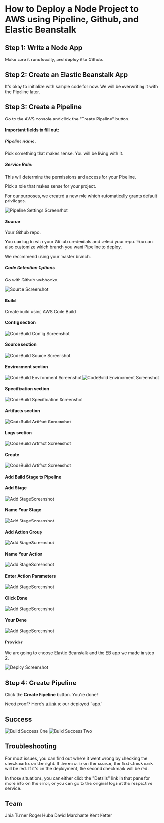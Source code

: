 # How to Deploy a Node Project to AWS using Pipeline, Github, and Elastic Beanstalk


## Step 1: Write a Node App

Make sure it runs locally, and deploy it to Github. 

## Step 2: Create an Elastic Beanstalk App

It's okay to initialize with sample code for now. We will be overwriting it with the Pipeline later. 

## Step 3: Create a Pipeline

Go to the AWS console and click the "Create Pipeline" button.  

#### Important fields to fill out:

##### Pipeline name:

Pick something that makes sense. You will be living with it.

##### Service Role:

This will determine the permissions and access for your Pipeline. 

Pick a role that makes sense for your project. 

For our purposes, we created a new role which automatically grants default privileges.

![Pipeline Settings Screenshot](./assets/Pipeline_Settings.png) 

#### Source 

Your Github repo. 

You can log in with your Github credentials and select your repo. You can also customize which branch you want 
Pipeline to deploy. 

We recommend using your master branch.

##### Code Detection Options

Go with Github webhooks. 

![Source Screenshot](assets/Add_Source.png)


#### Build

Create build using AWS Code Build

#### Config section
![CodeBuild Config Screenshot](assets/1-create-build-config.png)

#### Source section
![CodeBuild Source Screenshot](assets/2-create-build-source.png)

#### Environment section
![CodeBuild Environment Screenshot](assets/3a-create-build-env.png)
![CodeBuild Environment Screenshot](assets/3b-create-build-env.png)

#### Specification section
![CodeBuild Specification Screenshot](assets/4-create-build-spec.png)

#### Artifacts section
![CodeBuild Artifact Screenshot](assets/5-create-build-artifacts.png)

#### Logs section
![CodeBuild Artifact Screenshot](assets/6-create-build-logs.png)

#### Create
![CodeBuild Artifact Screenshot](assets/7-create-build-create.png)

#### Add Build Stage to Pipeline

#### Add Stage
![Add StageScreenshot](assets/0-add-stage.png)

#### Name Your Stage
![Add StageScreenshot](assets/0a-add-stage.png)

#### Add Action Group
![Add StageScreenshot](assets/0b-add-action-group.png)

#### Name Your Action
![Add StageScreenshot](assets/0c-add-action.png)

#### Enter Action Parameters
![Add StageScreenshot](assets/0d-add-action.png)

#### Click Done
![Add StageScreenshot](assets/0e-add-action.png)

#### Your Done
![Add StageScreenshot](assets/0f-add-action.png)

#### Provider

We are going to choose Elastic Beanstalk and the EB app we made in step 2.

![Deploy Screenshot](assets/Deploy.png) 

## Step 4: Create Pipeline

Click the **Create Pipeline** button. You're done!

Need proof? Here's [a link](http://mainnodepipeline-env.ptrkp2rcp6.us-west-2.elasticbeanstalk.com/) to our deployed "app."


## Success
![Build Success One](./assets/build-success-1.png)
![Build Success Two](./assets/build-success-2.png)

## Troubleshooting

For most issues, you can find out where it went wrong by checking the checkmarks on the right. If the error is on the
 source, the first checkmark will be red. If it's on the deployment, the second checkmark will be red. 
 
 In those situations, you can either click the "Details" link in that pane for more info on the error, or you can go 
 to the original logs at the respective service. 
 
 ## Team
 Jhia Turner
 Roger Huba
 David Marchante
 Kent Ketter




 



















